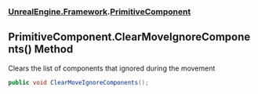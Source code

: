### [UnrealEngine.Framework](UnrealEngine_Framework.md 'UnrealEngine.Framework').[PrimitiveComponent](PrimitiveComponent.md 'UnrealEngine.Framework.PrimitiveComponent')
## PrimitiveComponent.ClearMoveIgnoreComponents() Method
Clears the list of components that ignored during the movement  
```csharp
public void ClearMoveIgnoreComponents();
```
